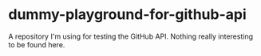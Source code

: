 dummy-playground-for-github-api
===============================

A repository I'm using for testing the GitHub API. Nothing really interesting to be found here.

